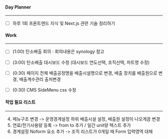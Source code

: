 
#### Day Planner
---
- [ ] 하루 1회 프론트엔드 지식 및 Next.js 관련 기술 정리하기


#### Work
---
- [ ] (1:00) 탄소배출 회의 : 회의내용은 synology 참고
- [ ] (3:00) 탄소배출 대시보드 수정 (대시보드 연도선택, 조직선택, 차트명 수정)
- [ ] (0:30) 페이지 전체 배출공정명을 배출시설명으로 변경, 배출 장치를 배출원으로 변경, 배출계수관리 출처변경
- [ ] (0:30) CMS SideMenu css 수정


#### 작업 필요 리스트
---
4. 메뉴구조 변경 -> 운영경계설정 하위 배출시설 설정, 배출원 설정이 나오게끔 변경  
6. 연료/전기사용량 등록 -> from to 추가 / 일간 unit량 텍스트 추가  
7. 경계설정 Noform 요소 추가 -> 조직 리스트가 0개일 때 Form 입력영역 대체  
